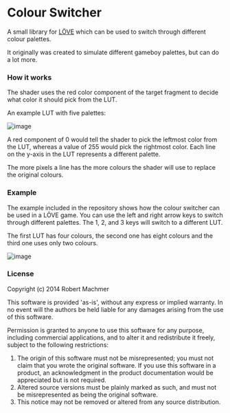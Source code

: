 # Colour Switcher 

A small library for [LÖVE](http://love2d.org/) which can be used to switch through different colour palettes.

It originally was created to simulate different gameboy palettes, but can do a lot more.

### How it works

The shader uses the red color component of the target fragment to decide what color it should pick from the LUT.

An example LUT with five palettes:

![image](https://bbuseruploads.s3.amazonaws.com/rmcode/colour-switcher/downloads/foo.png?Signature=z3U%2FmdfdmoDOcirrLCXvQFk70gk%3D&Expires=1414427824&AWSAccessKeyId=0EMWEFSGA12Z1HF1TZ82)

A red component of 0 would tell the shader to pick the leftmost color from the LUT, whereas a value of 255 would pick the rightmost color. Each line on the y-axis in the LUT represents a different palette.

The more pixels a line has the more colours the shader will use to replace the original colours.

### Example

The example included in the repository shows how the colour switcher can be used in a LÖVE game. You can use the left and right arrow keys to switch through different palettes. The 1, 2, and 3 keys will switch to a different LUT. 

The first LUT has four colours, the second one has eight colours and the third one uses only two colours. 

![image](https://bbuseruploads.s3.amazonaws.com/rmcode/colour-switcher/downloads/example.gif?Signature=Hfptkg6fU63ZTL83d54eScGkqWs%3D&Expires=1414428023&AWSAccessKeyId=0EMWEFSGA12Z1HF1TZ82)


### License

Copyright (c) 2014 Robert Machmer                                          
                                                                           
This software is provided 'as-is', without any express or implied warranty. In no event will the authors be held liable for any damages arising from the use of this software.

Permission is granted to anyone to use this software for any purpose, including commercial applications, and to alter it and redistribute it freely, subject to the following restrictions:                             
                                           
 1. The origin of this software must not be misrepresented; you must not claim that you wrote the original software. If you use this software in a product, an acknowledgment in the product documentation would be appreciated but is not required.                                      
 2. Altered source versions must be plainly marked as such, and must not be misrepresented as being the original software.                        
 3. This notice may not be removed or altered from any source distribution.
